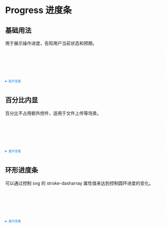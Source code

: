 
<style>
  .example{
      border: 1px solid #f5f5f5;
      border-radius: 5px;
      padding:20px;
  }
  .mask {
  position: absolute;
  top: 50%;
  left: 24%;
  transform: translate(-50%, -50%);
}
  details > summary:first-of-type {
      font-size: 10px;
      padding: 8px 0;
      cursor: pointer;
      color: #1989fa;
  }
</style>
# Progress 进度条
## 基础用法
用于展示操作进度，告知用户当前状态和预期。
<div class="example">
  <div style="width: 640px;padding: 20px 0;">
    <tass-progress color="#918fc0" :percent='60' select="on"></tass-progress>
    <tass-progress color="#C0B2FE" :percent='50' select="on"></tass-progress>
    <tass-progress color="#ADA9BB" :percent='100' select="on"></tass-progress>
    <tass-progress color="#8888d0" :percent='80' status="warning" select="on"></tass-progress>
    <tass-progress  color="#8D80FC" :percent='40' status="success" select="on"></tass-progress>
  </div>
</div>

<details>
<summary>展开查看</summary>

```vue
<template>
  <div style="width: 640px;padding: 20px 0;">
   <tass-progress color="#918fc0" :percent='60' select="on"></tass-progress>
    <tass-progress color="#C0B2FE" :percent='50' select="on"></tass-progress>
    <tass-progress color="#ADA9BB" :percent='100' select="on"></tass-progress>
    <tass-progress color="#8888d0" :percent='80' status="warning" select="on"></tass-progress>
    <tass-progress  color="#8D80FC" :percent='40' status="success" select="on"></tass-progress>
  </div>
</template>
```
</details>

## 百分比内显
百分比不占用额外控件，适用于文件上传等场景。
<div class="example">
  <div style="width: 640px;padding: 20px 0;">
    <tass-progress color="#918fc0" :percent='60' select="on" type="in"></tass-progress>
    <tass-progress color="#595d83" :percent='100' select="on" type="in"></tass-progress>
    <tass-progress color="#C0B2FE" :percent='80' select="on" type="in"></tass-progress>
    <tass-progress color="#ADA9BB" :percent='40' select="on" type="in"></tass-progress>
  </div>
</div>

<details>
<summary>展开查看</summary>

```vue
<template>
  <div style="width: 640px;padding: 20px 0;">
    <tass-progress color="#918fc0" :percent='60' select="on" type="in"></tass-progress>
    <tass-progress color="#595d83" :percent='100' select="on" type="in"></tass-progress>
    <tass-progress color="#C0B2FE" :percent='80' select="on" type="in"></tass-progress>
    <tass-progress color="#ADA9BB" :percent='40' select="on" type="in"></tass-progress>
  </div>
</template>
```
</details>

## 环形进度条
可以通过控制 svg 的 stroke-dasharray 属性值来达到控制圆环进度的变化。
<div class="example">
  <div style="width: 640px;padding: 20px 0;">
    <tass-progress color="#373271" :percent='50'></tass-progress>
    <tass-progress color="#ADA9BB" :percent='90' status="warning"></tass-progress>
    <tass-progress color="#8888d0 " :percent='100' status="success"></tass-progress>
  </div>
</div>

<details>
<summary>展开查看</summary>

```vue
<template>
  <div style="width: 640px;padding: 20px 0;">
   <tass-progress color="#373271" :percent='50'></tass-progress>
    <tass-progress color="#ADA9BB" :percent='90' status="warning"></tass-progress>
    <tass-progress color="#8888d0 " :percent='100' status="success"></tass-progress>
  </div>
</template>
```
</details>